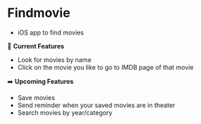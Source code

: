 # Findmovie
- iOS app to find movies

:page_facing_up: **Current Features**
- Look for movies by name
- Click on the movie you like to go to IMDB page of that movie

:arrow_right: **Upcoming Features**
- Save movies
- Send reminder when your saved movies are in theater
- Search movies by year/category
